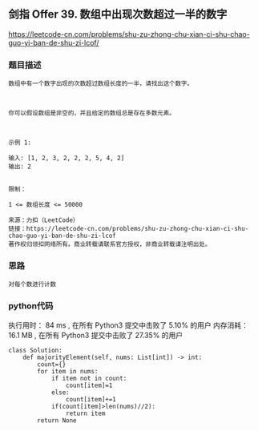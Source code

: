 ## 剑指 Offer 39. 数组中出现次数超过一半的数字


https://leetcode-cn.com/problems/shu-zu-zhong-chu-xian-ci-shu-chao-guo-yi-ban-de-shu-zi-lcof/


### 题目描述

```
数组中有一个数字出现的次数超过数组长度的一半，请找出这个数字。

 

你可以假设数组是非空的，并且给定的数组总是存在多数元素。

 

示例 1:

输入: [1, 2, 3, 2, 2, 2, 5, 4, 2]
输出: 2
 

限制：

1 <= 数组长度 <= 50000

来源：力扣（LeetCode）
链接：https://leetcode-cn.com/problems/shu-zu-zhong-chu-xian-ci-shu-chao-guo-yi-ban-de-shu-zi-lcof
著作权归领扣网络所有。商业转载请联系官方授权，非商业转载请注明出处。

```



### 思路

```
对每个数进行计数
```



### python代码
执行用时：
84 ms
, 在所有 Python3 提交中击败了
5.10%
的用户
内存消耗：
16.1 MB
, 在所有 Python3 提交中击败了
27.35%
的用户
```
class Solution:
    def majorityElement(self, nums: List[int]) -> int:
        count={}
        for item in nums:
            if item not in count:
                count[item]=1
            else:
                count[item]+=1
            if(count[item]>len(nums)//2):
                return item
        return None
```

